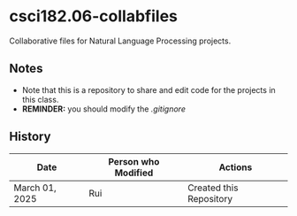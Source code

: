 # csci182.06-collabfiles
Collaborative files for Natural Language Processing projects.

## Notes
- Note that this is a repository to share and edit code for the projects in this class.
- **REMINDER:** you should modify the *.gitignore*

## History
|  Date | Person who Modified  | Actions  |
|--|--| --| 
| March 01, 2025 | Rui  | Created this Repository  |
